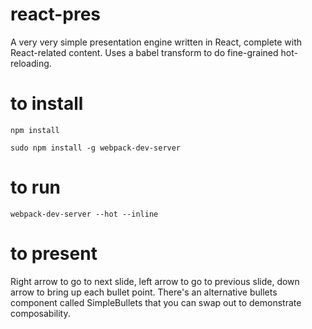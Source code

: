 # react-pres
A very very simple presentation engine written in React, complete with React-related content. Uses  a babel transform to do fine-grained hot-reloading.

# to install
```
npm install
```
`sudo npm install -g webpack-dev-server`

# to run
`webpack-dev-server --hot --inline`  

# to present
Right arrow to go to next slide, left arrow to go to previous slide, down arrow to bring up each bullet point. There's an alternative bullets component called SimpleBullets that you can swap out to demonstrate composability.

